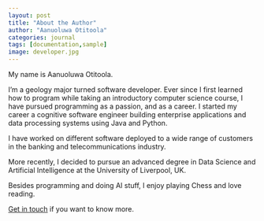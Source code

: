 ```yaml
---
layout: post
title: "About the Author"
author: "Aanuoluwa Otitoola"
categories: journal
tags: [documentation,sample]
image: developer.jpg
---
```


My name is Aanuoluwa Otitoola.

I’m a geology major turned software developer.
Ever since I first learned how to program while taking an introductory computer science course, I have pursued programming as a passion, and as a career.
I started my career a cognitive software engineer building enterprise applications and data processing systems using Java and Python.

I have worked on different software deployed to a wide range of customers in the banking and telecommunications industry.

More recently, I decided to pursue an advanced degree in Data Science and Artificial Intelligence at the University of Liverpool, UK.

Besides programming and doing AI stuff, I enjoy playing Chess and love reading.

[Get in touch](mailto:aanuoluwa.otitoola@gmail.com) if you want to know more.
